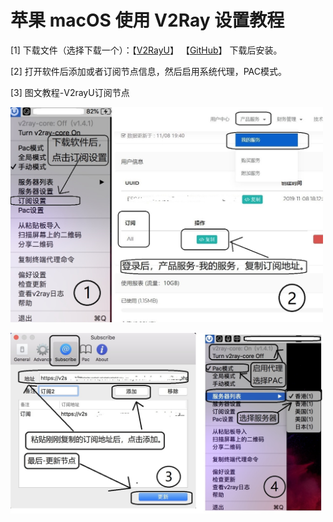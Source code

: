 # 苹果 macOS 使用 V2Ray 设置教程

<p>[1] 下载文件（选择下载一个）：【<a title="V2Server" href="http://d.v2server.ga/down/V2rayU-1.4.1.dmg" target="_blank">V2RayU</a>】 【<a title="V2Server" href="https://github.com/yanue/V2rayU/releases" target="_blank">GitHub</a>】 下载后安装。</p>
<p>[2] 打开软件后添加或者订阅节点信息，然后启用系统代理，PAC模式。</p>
<p>[3] 图文教程-V2rayU订阅节点</p>
<p><img src="img/m1.jpg" alt="" width="500" height="auto" /></p>
<p><img src="img/m2.jpg" alt="" width="500" height="auto" /></p>
